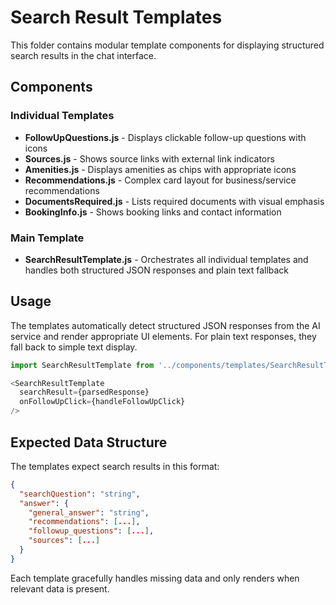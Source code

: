 # Search Result Templates

This folder contains modular template components for displaying structured search results in the chat interface.

## Components

### Individual Templates
- **FollowUpQuestions.js** - Displays clickable follow-up questions with icons
- **Sources.js** - Shows source links with external link indicators
- **Amenities.js** - Displays amenities as chips with appropriate icons
- **Recommendations.js** - Complex card layout for business/service recommendations
- **DocumentsRequired.js** - Lists required documents with visual emphasis
- **BookingInfo.js** - Shows booking links and contact information

### Main Template
- **SearchResultTemplate.js** - Orchestrates all individual templates and handles both structured JSON responses and plain text fallback

## Usage

The templates automatically detect structured JSON responses from the AI service and render appropriate UI elements. For plain text responses, they fall back to simple text display.

```javascript
import SearchResultTemplate from '../components/templates/SearchResultTemplate';

<SearchResultTemplate 
  searchResult={parsedResponse} 
  onFollowUpClick={handleFollowUpClick}
/>
```

## Expected Data Structure

The templates expect search results in this format:

```json
{
  "searchQuestion": "string",
  "answer": {
    "general_answer": "string",
    "recommendations": [...],
    "followup_questions": [...],
    "sources": [...]
  }
}
```

Each template gracefully handles missing data and only renders when relevant data is present.